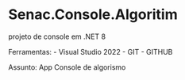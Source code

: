 # Senac.Console.Algoritim

projeto de console em .NET 8

Ferramentas:
	- Visual Studio 2022
	- GIT
	- GITHUB

Assunto: App Console de algorismo